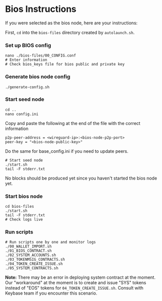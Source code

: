 # Bios Instructions

If you were selected as the bios node, here are your instructions:

First, `cd` into the `bios-files` directory created by `autolaunch.sh`.

### Set up BIOS config
```console
nano ./bios-files/00_CONFIG.conf
# Enter information
# Check bios_keys file for bios public and private key
```

### Generate bios node config
```console
./generate-config.sh
```

### Start seed node
```console
cd ..
nano config.ini
```
Copy and paste the following at the end of the file with the correct information
```
p2p-peer-address = <wireguard-ip>:<bios-node-p2p-port>
peer-key = "<bios-node-public-key>"
```
Do the same for base_config.ini if you need to update peers.
```console
# Start seed node
./start.sh
tail -F stderr.txt
```
No blocks should be produced yet since you haven't started the bios node yet.

### Start bios node
```console
cd bios-files
./start.sh
tail -F stderr.txt
# Check logs live
```

### Run scripts
```console
# Run scripts one by one and monitor logs
./00_WALLET_IMPORT.sh
./01_BIOS_CONTRACT.sh
./02_SYSTEM_ACCOUNTS.sh
./03_TOKENMSIG_CONTRACTS.sh
./04_TOKEN_CREATE_ISSUE.sh
./05_SYSTEM_CONTRACTS.sh
```
**Note:** There may be an error in deploying system contract at the moment. Our "workaround" at the moment is to create and issue "SYS" tokens instead of "EOS" tokens for `04_TOKEN_CREATE_ISSUE.sh`. Consult with Keybase team if you encounter this scenario.
